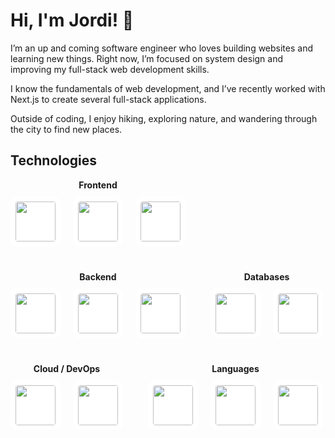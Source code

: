 # Hi, I'm Jordi! 👋

I’m an up and coming software engineer who loves building websites and learning new things.
Right now, I’m focused on system design and improving my full-stack web development skills.

I know the fundamentals of web development, and I’ve recently worked with Next.js to create several full-stack applications.

Outside of coding, I enjoy hiking, exploring nature, and wandering through the city to find new places.

## Technologies

<div style="display: flex; flex-wrap: wrap; gap: 40px; align-items: center; justify-content: flex-start;">

  <!-- Frontend -->
  <div style="display: flex; flex-direction: column; align-items: center;">
    <strong>Frontend</strong>
    <div style="display: flex; gap: 20px; margin-top: 10px;">
      <img src="https://cdn.jsdelivr.net/gh/devicons/devicon@latest/icons/nextjs/nextjs-original.svg" width="64" height="64" style="background-color: white; border-radius: 12px; padding: 8px;" />
      <img src="https://cdn.jsdelivr.net/gh/devicons/devicon@latest/icons/react/react-original.svg" width="64" height="64" style="background-color: white; border-radius: 12px; padding: 8px;" />
      <img src="https://cdn.jsdelivr.net/gh/devicons/devicon@latest/icons/tailwindcss/tailwindcss-original.svg" width="64" height="64" style="background-color: white; border-radius: 12px; padding: 8px;" />
    </div>
  </div>

  <!-- Backend -->
  <div style="display: flex; flex-direction: column; align-items: center;">
    <strong>Backend</strong>
    <div style="display: flex; gap: 20px; margin-top: 10px;">
      <img src="https://cdn.jsdelivr.net/gh/devicons/devicon@latest/icons/nodejs/nodejs-original-wordmark.svg" width="64" height="64" style="background-color: white; border-radius: 12px; padding: 8px;" />
      <img src="https://cdn.jsdelivr.net/gh/devicons/devicon@latest/icons/express/express-original.svg" width="64" height="64" style="background-color: white; border-radius: 12px; padding: 8px;" />
      <img src="https://cdn.jsdelivr.net/gh/devicons/devicon@latest/icons/flask/flask-original.svg" width="64" height="64" style="background-color: white; border-radius: 12px; padding: 8px;" />
    </div>
  </div>

  <!-- Databases -->
  <div style="display: flex; flex-direction: column; align-items: center;">
    <strong>Databases</strong>
    <div style="display: flex; gap: 20px; margin-top: 10px;">
      <img src="https://cdn.jsdelivr.net/gh/devicons/devicon@latest/icons/postgresql/postgresql-original.svg" width="64" height="64" style="background-color: white; border-radius: 12px; padding: 8px;" />
      <img src="https://cdn.jsdelivr.net/gh/devicons/devicon@latest/icons/prisma/prisma-original.svg" width="64" height="64" style="background-color: white; border-radius: 12px; padding: 8px;" />
    </div>
  </div>

  <!-- Cloud / DevOps -->
  <div style="display: flex; flex-direction: column; align-items: center;">
    <strong>Cloud / DevOps</strong>
    <div style="display: flex; gap: 20px; margin-top: 10px;">
      <img src="https://cdn.jsdelivr.net/gh/devicons/devicon@latest/icons/amazonwebservices/amazonwebservices-original-wordmark.svg" width="64" height="64" style="background-color: white; border-radius: 12px; padding: 8px;" />
      <img src="https://cdn.jsdelivr.net/gh/devicons/devicon@latest/icons/cloudrun/cloudrun-original.svg" width="64" height="64" style="background-color: white; border-radius: 12px; padding: 8px;" />
    </div>
  </div>

  <!-- Languages -->
  <div style="display: flex; flex-direction: column; align-items: center;">
    <strong>Languages</strong>
    <div style="display: flex; gap: 20px; margin-top: 10px;">
      <img src="https://cdn.jsdelivr.net/gh/devicons/devicon@latest/icons/javascript/javascript-original.svg" width="64" height="64" style="background-color: white; border-radius: 12px; padding: 8px;" />
      <img src="https://cdn.jsdelivr.net/gh/devicons/devicon@latest/icons/typescript/typescript-original.svg" width="64" height="64" style="background-color: white; border-radius: 12px; padding: 8px;" />
      <img src="https://cdn.jsdelivr.net/gh/devicons/devicon@latest/icons/python/python-original.svg" width="64" height="64" style="background-color: white; border-radius: 12px; padding: 8px;" />
    </div>
  </div>

</div>
